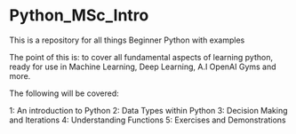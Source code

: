 # Python_MSc_Intro
 This is a repository for all things Beginner Python with examples

The point of this is: to cover all fundamental aspects of learning python, ready for use in Machine Learning, Deep Learning, A.I OpenAI Gyms and more.

 The following will be covered:

 1: An introduction to Python
 2: Data Types within Python
 3: Decision Making and Iterations
 4: Understanding Functions
 5: Exercises and Demonstrations 

